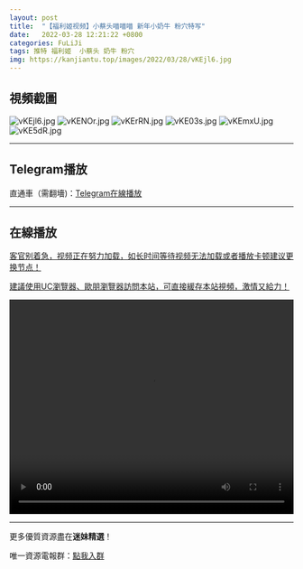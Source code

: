 ```yaml
---
layout: post
title:  "【福利姬视频】小蔡头喵喵喵 新年小奶牛 粉穴特写"
date:   2022-03-28 12:21:22 +0800
categories: FuLiJi
tags: 推特 福利姬  小蔡头 奶牛 粉穴
img: https://kanjiantu.top/images/2022/03/28/vKEjl6.jpg
---
```



## 視頻截圖

![vKEjl6.jpg](https://kanjiantu.top/images/2022/03/28/vKEjl6.jpg)
![vKENOr.jpg](https://kanjiantu.top/images/2022/03/28/vKENOr.jpg)
![vKErRN.jpg](https://kanjiantu.top/images/2022/03/28/vKErRN.jpg)
![vKE03s.jpg](https://kanjiantu.top/images/2022/03/28/vKE03s.jpg)
![vKEmxU.jpg](https://kanjiantu.top/images/2022/03/28/vKEmxU.jpg)
![vKE5dR.jpg](https://kanjiantu.top/images/2022/03/28/vKE5dR.jpg)

* * *
## Telegram播放

直通車（需翻墻)：[Telegram在線播放](https://t.me/mimeijingxuan/348)

* * *
## 在線播放
<u>客官别着急，视频正在努力加载，如长时间等待视频无法加载或者播放卡顿建议更换节点！</u>

<u>建議使用UC瀏覽器、歐朋瀏覽器訪問本站，可直接緩存本站視頻，激情又給力！</u>
<center><video src="https://cdn.publer.io/uploads/videos/623f26a3db27975e38c8a59c/1f1f6ad9d5b4b4bb5ae16838c5210d41.mp4" width="100%" height="380px" controls="controls"></video></center>


* * *
更多優質資源盡在**迷妹精選**！

唯一資源電報群：[點我入群](https://t.me/mimeijingxuan)


